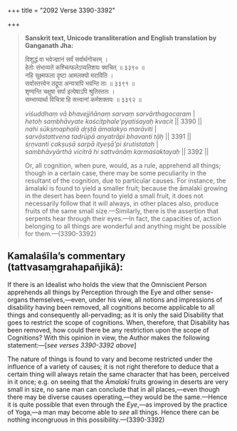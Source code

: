 +++
title = "2092 Verse 3390-3392"

+++
> **Sanskrit text, Unicode transliteration and English translation by Ganganath Jha:** 
>
> विशुद्धं वा भवेज्ज्ञानं सर्वं सर्वार्थगोचरम् ।  
> हेतोः संभाव्यते कश्चित्फलेऽप्यतिशयः क्वचित् ॥ ३३९० ॥  
> नहि सूक्ष्मफला दृष्टा आमलक्यो मराविति ।  
> सर्वास्तत्त्वेन तद्रूपा अन्यत्रापि भवन्ति ताः ॥ ३३९१ ॥  
> शृण्वन्ति चक्षुषा सर्पा इत्येषाऽपि श्रुतिस्ततः ।  
> सम्भाव्यार्था विचित्रा हि सत्त्वानां कर्मशक्तयः ॥ ३३९२ ॥ 
>
> *viśuddhaṃ vā bhavejjñānaṃ sarvaṃ sarvārthagocaram* \|  
> *hetoḥ saṃbhāvyate kaścitphale'pyatiśayaḥ kvacit* \|\| 3390 \|\|  
> *nahi sūkṣmaphalā dṛṣṭā āmalakyo marāviti* \|  
> *sarvāstattvena tadrūpā anyatrāpi bhavanti tāḥ* \|\| 3391 \|\|  
> *śṛṇvanti cakṣuṣā sarpā ityeṣā'pi śrutistataḥ* \|  
> *sambhāvyārthā vicitrā hi sattvānāṃ karmaśaktayaḥ* \|\| 3392 \|\| 
>
> Or, all cognition, when pure, would, as a rule, apprehend all things; though in a certain case, there may be some peculiarity in the resultant of the cognition, due to particular causes. For instance, the āmalakī is found to yield a smaller fruit; because the āmalakī growing in the desert has been found to yield a small fruit, it does not necessarily follow that it will always, in other places also, produce fruits of the same small size.—Similarly, there is the assertion that serpents hear through their eyes.—In fact, the capacities of, action belonging to all things are wonderful and anything might be possible for them.—(3390-3392)



## Kamalaśīla’s commentary (tattvasaṃgrahapañjikā):

If there is an Idealist who holds the view that the Omniscient Person apprehends all things by Perception through the Eye and other sense-organs themselves,—even, under his view, all notions and impressions of disability having been removed, all cognitions become applicable to all things and consequently all-pervading; as it is only the said Disability that goes to restrict the scope of cognitions. When, therefore, that Disability has been removed, how could there be any restriction upon the scope of Cognitions? With this opinion in view, the Author makes the following statement:—[*see verses 3390-3392 above*]

The nature of things is found to vary and become restricted under the influence of a variety of causes; it is not right therefore to deduce that a certain thing will always retain the same character that has been, perceived in it once; e.g. on seeing that the *Āmalakī* fruits growing in deserts are very small in size, no sane man can conclude that in all places,—even though there may be diverse causes operating,—they would be the same.—Hence it is quite possible that even through the *Eye*,—as improved by the practice of Yoga,—a man may become able to *see* all things. Hence there can be nothing incongruous in this possibility.—(3390-3392)



